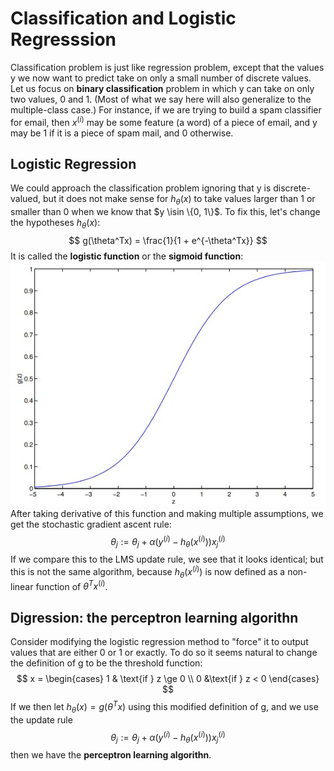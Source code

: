 # Classification and Logistic Regresssion
Classification problem is just like regression problem, except that the values y we now want to predict take on only a small number of discrete values. Let us focus on __binary classification__ problem in which y can take on only two values, 0 and 1. (Most of what we say here will also generalize to the multiple-class case.) For instance, if we are trying to build a spam classifier for email, then $x^{(i)}$ may be some feature (a word) of a piece of email, and y may be 1 if it is a piece of spam mail, and 0 otherwise.
## Logistic Regression
We could approach the classification problem ignoring that y is discrete-valued, but it does not make sense for $h_\theta(x)$ to take values larger than 1 or smaller than 0 when we know that $y \isin \{0, 1\}$.
To fix this, let's change the hypotheses $h_\theta(x)$:
$$
g(\theta^Tx) = \frac{1}{1 + e^{-\theta^Tx}}
$$
It is called the __logistic function__ or the __sigmoid function__:
![sigmoid function](Figures/logistic_function.jpg)
After taking derivative of this function and making multiple assumptions, we get the stochastic gradient ascent rule:
$$
\theta_j := \theta_j + \alpha(y^{(i)} - h_\theta(x^{(i)}))x_j^{(i)}
$$
If we compare this to the LMS update rule, we see that it looks identical; but this is not the same algorithm, because $h_\theta(x^{(i)})$ is now defined as a non-linear function of $\theta^Tx^{(i)}$.
## Digression: the perceptron learning algorithn
Consider modifying the logistic regression method to "force" it to output values that are either 0 or 1 or exactly. To do so it seems natural to change the definition of g to be the threshold function:
$$
x = \begin{cases} 1 & \text{if } z \ge 0 \\ 0 &\text{if } z < 0 \end{cases}
$$
If we then let $h_\theta(x) = g(\theta^Tx)$ using this modified definition of g, and we use the update rule
$$
\theta_j := \theta_j + \alpha(y^{(i)} - h_\theta(x^{(i)}))x_j^{(i)}
$$
then we have the __perceptron learning algorithn__.
